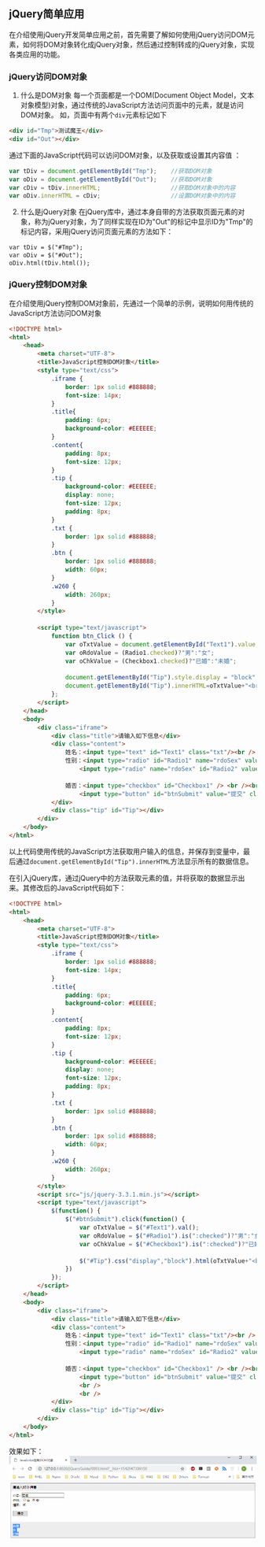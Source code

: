 ## jQuery简单应用

在介绍使用jQuery开发简单应用之前，首先需要了解如何使用jQuery访问DOM元素，如何将DOM对象转化成jQuery对象，然后通过控制转成的jQuery对象，实现各类应用的功能。

### jQuery访问DOM对象

1. 什么是DOM对象
每一个页面都是一个DOM(Document Object Model，文本对象模型)对象，通过传统的JavaScript方法访问页面中的元素，就是访问DOM对象。
如，页面中有两个`div`元素标记如下
```html
<div id="Tmp">测试魔王</div>
<div id="Out"></div>
```
通过下面的JavaScript代码可以访问DOM对象，以及获取或设置其内容值 ：
```javascript
var tDiv = document.getElementById("Tmp");    //获取DOM对象
var oDiv = document.getElementById("Out");    //获取DOM对象
var cDiv = tDiv.innerHTML;                    //获取DOM对象中的内容
var oDiv.innerHTML = cDiv;                    //设置DOM对象中的内容
```

2. 什么是jQuery对象
在jQuery库中，通过本身自带的方法获取页面元素的对象，称为jQuery对象，为了同样实现在ID为"Out"的标记中显示ID为"Tmp"的标记内容，采用jQuery访问页面元素的方法如下：
```jquery
var tDiv = $("#Tmp");
var oDiv = $("#Out");
oDiv.html(tDiv.html());
```

### jQuery控制DOM对象

在介绍使用jQuery控制DOM对象前，先通过一个简单的示例，说明如何用传统的JavaScript方法访问DOM对象

```html
<!DOCTYPE html>
<html>
	<head>
		<meta charset="UTF-8">
		<title>JavaScript控制DOM对象</title>
		<style type="text/css">
			.iframe {
				border: 1px solid #888888;
				font-size: 14px;
			}
			.title{
				padding: 6px;
				background-color: #EEEEEE;
			}
			.content{
				padding: 8px;
				font-size: 12px;
			}
			.tip {
				background-color: #EEEEEE;
				display: none;
				font-size: 12px;
				padding: 8px;
			}
			.txt {
				border: 1px solid #888888;
			}
			.btn {
				border: 1px solid #888888;
				width: 60px;
			}
			.w260 {
				width: 260px;
			}
		</style>
		
		<script type="text/javascript">
			function btn_Click () {
				var oTxtValue = document.getElementById("Text1").value;
				var oRdoValue = (Radio1.checked)?"男":"女";
				var oChkValue = (Checkbox1.checked)?"已婚":"未婚";
				
				document.getElementById("Tip").style.display = "block";
				document.getElementById("Tip").innerHTML=oTxtValue+"<br/>"+oRdoValue+"<br/>"+oChkValue;
			};
		</script>
	</head>
	<body>
		<div class="iframe">
			<div class="title">请输入如下信息</div>
			<div class="content">
				姓名：<input type="text" id="Text1" class="txt"/><br />
				性别：<input type="radio" id="Radio1" name="rdoSex" value="男" />男
					<input type="radio" name="rdoSex" id="Radio2" value="女" />女 <br />
					
				婚否：<input type="checkbox" id="Checkbox1" /> <br /><br />
					<input type="button" id="btnSubmit" value="提交" class="btn" onclick="btn_Click()"/><br /><br />
			</div>
			<div class="tip" id="Tip"></div>
		</div>
	</body>
</html>
```
以上代码使用传统的JavaScript方法获取用户输入的信息，并保存到变量中，最后通过`document.getElementById("Tip").innerHTML`方法显示所有的数据信息。

在引入jQuery库，通过jQuery中的方法获取元素的值，并将获取的数据显示出来。其修改后的JavaScript代码如下：
```html
<!DOCTYPE html>
<html>
	<head>
		<meta charset="UTF-8">
		<title>JavaScript控制DOM对象</title>
		<style type="text/css">
			.iframe {
				border: 1px solid #888888;
				font-size: 14px;
			}
			.title{
				padding: 6px;
				background-color: #EEEEEE;
			}
			.content{
				padding: 8px;
				font-size: 12px;
			}
			.tip {
				background-color: #EEEEEE;
				display: none;
				font-size: 12px;
				padding: 8px;
			}
			.txt {
				border: 1px solid #888888;
			}
			.btn {
				border: 1px solid #888888;
				width: 60px;
			}
			.w260 {
				width: 260px;
			}
		</style>
		<script src="js/jquery-3.3.1.min.js"></script>
		<script type="text/javascript">
			$(function() {
				$("#btnSubmit").click(function() {
					var oTxtValue = $("#Text1").val();
					var oRdoValue = $("#Radio1").is(":checked")?"男":"女";
					var oChkValue = $("#Checkbox1").is(":checked")?"已婚":"未婚";
					
					$("#Tip").css("display","block").html(oTxtValue+"<br/>"+oRdoValue+"<br/>"+oChkValue);
				})
			});
		</script>
	</head>
	<body>
		<div class="iframe">
			<div class="title">请输入如下信息</div>
			<div class="content">
				姓名：<input type="text" id="Text1" class="txt"/><br />
				性别：<input type="radio" id="Radio1" name="rdoSex" value="男" />男
					<input type="radio" name="rdoSex" id="Radio2" value="女" />女 <br />
					
				婚否：<input type="checkbox" id="Checkbox1" /> <br /><br />
					<input type="button" id="btnSubmit" value="提交" class="btn"/>
					<br />
					<br />
			</div>
			<div class="tip" id="Tip"></div>
		</div>
	</body>
</html>
```
效果如下：
![](../images/chapter01/002.png)
